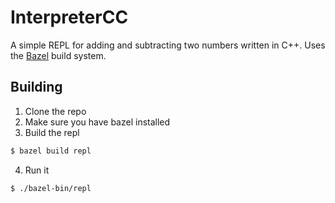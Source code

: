 # InterpreterCC

A simple REPL for adding and subtracting two numbers written in C++. Uses the [Bazel](https://bazel.build) build system.

## Building
1. Clone the repo
2. Make sure you have bazel installed
3. Build the repl
```sh
$ bazel build repl
```
4. Run it
```sh
$ ./bazel-bin/repl
```